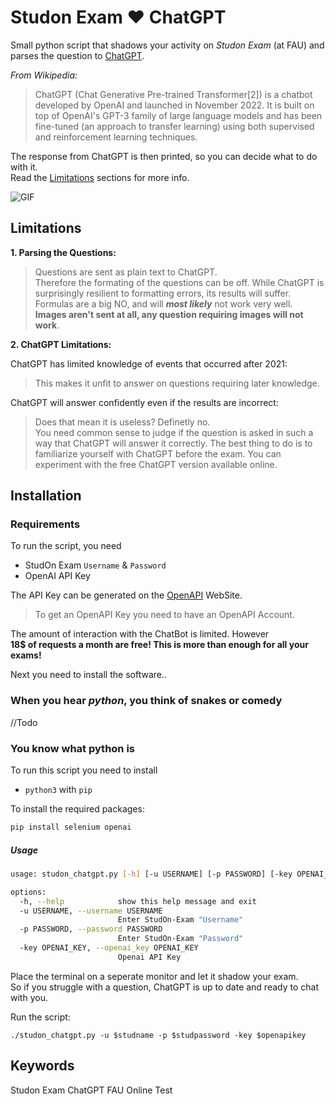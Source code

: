 # Studon Exam :heart: ChatGPT

Small python script that shadows your activity on *Studon Exam* (at FAU) and parses the question to [ChatGPT](https://www.google.com/url?sa=t&rct=j&q=&esrc=s&source=web&cd=&cad=rja&uact=8&ved=2ahUKEwiSraKqvab9AhWG_bsIHVZOAjUQFnoECA4QAQ&url=https%3A%2F%2Fchat.openai.com%2Fauth%2Flogin&usg=AOvVaw2tooVVFlzOmUjyM15PSIEe).  

*From Wikipedia:*

> ChatGPT (Chat Generative Pre-trained Transformer[2]) is a chatbot developed by OpenAI and launched in November 2022. 
> It is built on top of OpenAI's GPT-3 family of large language models and has been fine-tuned (an approach to transfer learning)
> using both supervised and reinforcement learning techniques. 

The response from ChatGPT is then printed, so you can decide what to do with it.  
Read the [Limitations](#limitations) sections for more info.

![GIF](./studon_chatgpt.gif)

## Limitations

**1. Parsing the Questions:**

> Questions are sent as plain text to ChatGPT.  
> Therefore the formating of the questions can be off. 
> While ChatGPT is surprisingly resilient to formatting errors, its results will suffer.
> Formulas are a big NO, and will ***most likely*** not work very well.  
> **Images aren't sent at all, any question requiring images will not work**.

**2. ChatGPT Limitations:**

ChatGPT has limited knowledge of events that occurred after 2021:

> This makes it unfit to answer on questions requiring later knowledge.

ChatGPT will answer confidently even if the results are incorrect:

> Does that mean it is useless? Definetly no.  
> You need common sense to judge if the question is asked in such a way that ChatGPT will answer it correctly.
> The best thing to do is to familiarize yourself with ChatGPT before the exam. 
> You can experiment with the free ChatGPT version available online.


## Installation

### Requirements

To run the script, you need

* StudOn Exam `Username` & `Password`
* OpenAI API Key

The API Key can be generated on the [OpenAPI](https://platform.openai.com/account/usage) WebSite.
> To get an OpenAPI Key you need to have an OpenAPI Account.  

The amount of interaction with the ChatBot is limited. However  
**18$ of requests a month are free! This is more than enough for all your exams!**

Next you need to install the software..

### When you hear *python*, you think of snakes or comedy

//Todo

### You know what python is

To run this script you need to install  

* `python3` with `pip`

To install the required packages:

```sh
pip install selenium openai
```

##### Usage

```sh
usage: studon_chatgpt.py [-h] [-u USERNAME] [-p PASSWORD] [-key OPENAI_KEY]

options:
  -h, --help            show this help message and exit
  -u USERNAME, --username USERNAME
                        Enter StudOn-Exam "Username"
  -p PASSWORD, --password PASSWORD
                        Enter StudOn-Exam "Password"
  -key OPENAI_KEY, --openai_key OPENAI_KEY
                        Openai API Key
```

Place the terminal on a seperate monitor and let it shadow your exam.  
So if you struggle with a question, ChatGPT is up to date and ready to chat with you.  

Run the script:

```
./studon_chatgpt.py -u $studname -p $studpassword -key $openapikey
```


## Keywords

Studon Exam ChatGPT FAU Online Test 
